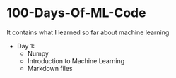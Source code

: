 # 100-Days-Of-ML-Code
It contains what I learned so far about machine learning

- Day 1:
    - Numpy
    - Introduction to Machine Learning
    - Markdown files

